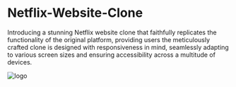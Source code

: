 # Netflix-Website-Clone
Introducing a stunning Netflix website clone that faithfully replicates the functionality of the original platform, providing users the meticulously crafted clone is designed with responsiveness in mind, seamlessly adapting to various screen sizes and ensuring accessibility across a multitude of devices.






![logo](https://github.com/Sakethphaneendra/Netflix-Website-Clone/assets/71480116/7b470e75-d130-46c5-b39d-3bb696735a1a)
